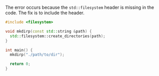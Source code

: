 The error occurs because the `std::filesystem` header is missing in the code. The fix is to include the header.

```cpp
#include <filesystem>

void mkdirp(const std::string &path) {
  std::filesystem::create_directories(path);
}

int main() {
  mkdirp("./path/to/dir");

  return 0;
}
```
